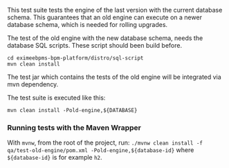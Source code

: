 This test suite tests the engine of the last version with the current database schema.
This guarantees that an old engine can execute on a newer database schema,
which is needed for rolling upgrades.

The test of the old engine with the new database schema,
needs the database SQL scripts. These script
should been build before.

```
cd eximeebpms-bpm-platform/distro/sql-script
mvn clean install
```

The test jar which contains the tests of the old engine
will be integrated via mvn dependency.

The test suite is executed like this:

```
mvn clean install -Pold-engine,${DATABASE}
```

### Running tests with the Maven Wrapper

With `mvnw`, from the root of the project,
run: `./mvnw clean install -f qa/test-old-engine/pom.xml -Pold-engine,${database-id}`
where `${database-id}` is for example `h2`.